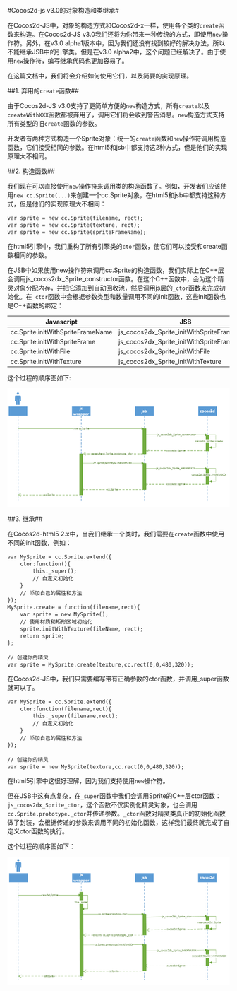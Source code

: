#Cocos2d-js v3.0的对象构造和类继承#

在Cocos2d-JS中，对象的构造方式和Cocos2d-x一样，使用各个类的`create`函数来构造。在Cocos2d-JS v3.0我们还将为你带来一种传统的方式，即使用`new`操作符。另外，在v3.0 alpha1版本中，因为我们还没有找到较好的解决办法，所以不能继承JSB中的引擎类。但是在v3.0 alpha2中，这个问题已经解决了。由于使用`new`操作符，编写继承代码也更加容易了。

在这篇文档中，我们将会介绍如何使用它们，以及简要的实现原理。

##1. 弃用的`create`函数##

由于Cocos2d-JS v3.0支持了更简单方便的`new`构造方式，所有`create`以及`createWithXXX`函数都被弃用了，调用它们将会收到警告消息。`new`构造方式支持所有类型的旧`create`函数的参数。

开发者有两种方式构造一个Sprite对象：统一的`create`函数和`new`操作符调用构造函数，它们接受相同的参数。在html5和jsb中都支持这2种方式，但是他们的实现原理大不相同。

##2. 构造函数##

我们现在可以直接使用`new`操作符来调用类的构造函数了。例如，开发者们应该使用`new cc.Sprite(...)`来创建一个cc.Sprite对象，在html5和jsb中都支持这种方式，但是他们的实现原理大不相同：

	var sprite = new cc.Sprite(filename, rect);
	var sprite = new cc.Sprite(texture, rect);
	var sprite = new cc.Sprite(spriteFrameName);

在html5引擎中，我们重构了所有引擎类的`ctor`函数，使它们可以接受和create函数相同的参数。

在JSB中如果使用new操作符来调用cc.Sprite的构造函数，我们实际上在C++层会调用js\_cocos2dx\_Sprite\_constructor函数。在这个C++函数中，会为这个精灵对象分配内存，并把它添加到自动回收池，然后调用js层的`_ctor`函数来完成初始化。在`_ctor`函数中会根据参数类型和数量调用不同的init函数，这些init函数也是C++函数的绑定：

| Javascript | JSB | Cocos2d-x |
| ---------- |-----|-----------|              
| cc.Sprite.initWithSpriteFrameName | js_cocos2dx_Sprite_initWithSpriteFrameName | cocos2d::Sprite::initWithSpriteFrameName |
| cc.Sprite.initWithSpriteFrame | js_cocos2dx_Sprite_initWithSpriteFrame | cocos2d::Sprite::initWithSpriteFrame |
| cc.Sprite.initWithFile | js_cocos2dx_Sprite_initWithFile | cocos2d::Sprite::initWithFile |
| cc.Sprite.initWithTexture | js_cocos2dx_Sprite_initWithTexture | cocos2d::Sprite::initWithTexture |

这个过程的顺序图如下:

![](res/2.PNG)


##3. 继承##

在Cocos2d-html5 2.x中，当我们继承一个类时，我们需要在`create`函数中使用不同的init函数，例如：

	var MySprite = cc.Sprite.extend({
		ctor:function(){
			this._super();
			// 自定义初始化
		}
		// 添加自己的属性和方法
	});
	MySprite.create = function(filename,rect){
		var sprite = new MySprite();
		// 使用材质和矩形区域初始化
		sprite.initWithTexture(fileName, rect);
		return sprite;
	};
    
    // 创建你的精灵
    var sprite = MySprite.create(texture,cc.rect(0,0,480,320));

在Cocos2d-JS中，我们只需要编写带有正确参数的ctor函数，并调用_super函数就可以了。

	var MySprite = cc.Sprite.extend({
		ctor:function(filename,rect){
			this._super(filename,rect);
			// 自定义初始化
		}
		// 添加自己的属性和方法
	});
    
    // 创建你的精灵
    var sprite = new MySprite(texture,cc.rect(0,0,480,320));

在html5引擎中这很好理解，因为我们支持使用`new`操作符。

但在JSB中这有点复杂，在`_super`函数中我们会调用Sprite的C++层ctor函数：`js_cocos2dx_Sprite_ctor`，这个函数不仅实例化精灵对象，也会调用`cc.Sprite.prototype._ctor`并传递参数。`_ctor`函数对精灵类真正的初始化函数做了封装，会根据传递的参数来调用不同的初始化函数，这样我们最终就完成了自定义ctor函数的执行。

这个过程的顺序图如下：

![](res/3.PNG)
